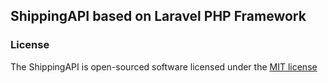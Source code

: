 ## ShippingAPI based on Laravel PHP Framework


### License

The ShippingAPI is open-sourced software licensed under the [MIT license](http://opensource.org/licenses/MIT)
